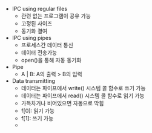 - IPC using regular files
  - 관련 없는 프로그램이 공유 가능
  - 고정된 사이즈
  - 동기화 결여
- IPC using pipes
  - 프로세스간 데이터 통신
  - 데이터 전송가능
  - open()을 통해 자동 동기화
- Pipe
  - A | B: A의 출력 > B의 입력
- Data transmitting
  - 데이터는 파이프에서 write() 시스템 콜 함수로 쓰기 가능
  - 데이터는 파이프에서 read() 시스템 콜 함수로 읽기 가능
  - 가득차거나 비어있으면 자동으로 막힘
  - f[0]: 읽기 가능
  - f[1]: 쓰기 가능
  - 

